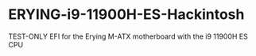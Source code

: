 # ERYING-i9-11900H-ES-Hackintosh
TEST-ONLY EFI for the Erying M-ATX motherboard with the i9 11900H ES CPU
